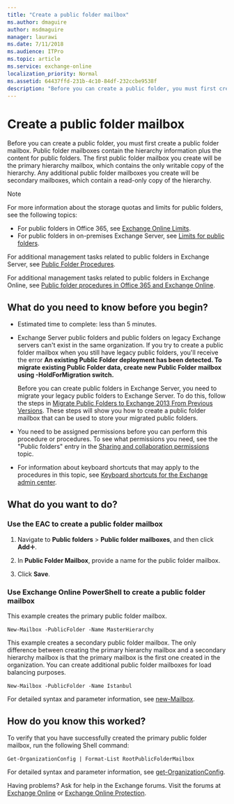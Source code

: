 ```yaml
---
title: "Create a public folder mailbox"
ms.author: dmaguire
author: msdmaguire
manager: laurawi
ms.date: 7/11/2018
ms.audience: ITPro
ms.topic: article
ms.service: exchange-online
localization_priority: Normal
ms.assetid: 64437ffd-231b-4c10-84df-232ccbe9538f
description: "Before you can create a public folder, you must first create a public folder mailbox. Public folder mailboxes contain the hierarchy information plus the content for public folders. The first public folder mailbox you create will be the primary hierarchy mailbox, which contains the only writable copy of the hierarchy. Any additional public folder mailboxes you create will be secondary mailboxes, which contain a read-only copy of the hierarchy."
---
```


# Create a public folder mailbox

Before you can create a public folder, you must first create a public folder mailbox. Public folder mailboxes contain the hierarchy information plus the content for public folders. The first public folder mailbox you create will be the primary hierarchy mailbox, which contains the only writable copy of the hierarchy. Any additional public folder mailboxes you create will be secondary mailboxes, which contain a read-only copy of the hierarchy. 
  
> [!NOTE]
>  For more information about the storage quotas and limits for public folders, see the following topics:
>  - For public folders in Office 365, see [Exchange Online Limits](https://go.microsoft.com/fwlink/p/?LinkID=391188).
>  - For public folders in on-premises Exchange Server, see [Limits for public folders](https://docs.microsoft.com/Exchange/collaboration/public-folders/limits). 
  
For additional management tasks related to public folders in Exchange Server, see [Public Folder Procedures](https://technet.microsoft.com/library/afa54c8e-f3ab-4f5f-85ad-fb2a905ecfa9.aspx).
  
For additional management tasks related to public folders in Exchange Online, see [Public folder procedures in Office 365 and Exchange Online](public-folder-procedures.md).
  
## What do you need to know before you begin?

- Estimated time to complete: less than 5 minutes.
    
- Exchange Server public folders and public folders on legacy Exchange servers can't exist in the same organization. If you try to create a public folder mailbox when you still have legacy public folders, you'll receive the error **An existing Public Folder deployment has been detected. To migrate existing Public Folder data, create new Public Folder mailbox using -HoldForMigration switch.**
    
    Before you can create public folders in Exchange Server, you need to migrate your legacy public folders to Exchange Server. To do this, follow the steps in [Migrate Public Folders to Exchange 2013 From Previous Versions](https://technet.microsoft.com/library/16773895-e9c3-4013-983f-683e5d14b221.aspx). These steps will show you how to create a public folder mailbox that can be used to store your migrated public folders.
    
- You need to be assigned permissions before you can perform this procedure or procedures. To see what permissions you need, see the "Public folders" entry in the [Sharing and collaboration permissions](https://technet.microsoft.com/library/b7fa4b7c-1266-45bd-a14b-f66be0459cc5.aspx) topic. 
    
- For information about keyboard shortcuts that may apply to the procedures in this topic, see [Keyboard shortcuts for the Exchange admin center](../../accessibility/keyboard-shortcuts-in-admin-center.md).
    
## What do you want to do?

### Use the EAC to create a public folder mailbox

1. Navigate to **Public folders** \> **Public folder mailboxes**, and then click **Add**![Add Icon](../../media/ITPro_EAC_AddIcon.gif).
    
2. In **Public Folder Mailbox**, provide a name for the public folder mailbox.
    
3. Click **Save**.
    
### Use Exchange Online PowerShell to create a public folder mailbox

This example creates the primary public folder mailbox.
  
```
New-Mailbox -PublicFolder -Name MasterHierarchy
```

This example creates a secondary public folder mailbox. The only difference between creating the primary hierarchy mailbox and a secondary hierarchy mailbox is that the primary mailbox is the first one created in the organization. You can create additional public folder mailboxes for load balancing purposes.
  
```
New-Mailbox -PublicFolder -Name Istanbul 
```

For detailed syntax and parameter information, see [new-Mailbox](https://technet.microsoft.com/library/42dbb25a-0b23-4775-ae15-7af62c089565.aspx).
  
## How do you know this worked?

To verify that you have successfully created the primary public folder mailbox, run the following Shell command:
  
```
Get-OrganizationConfig | Format-List RootPublicFolderMailbox
```

For detailed syntax and parameter information, see [get-OrganizationConfig](https://technet.microsoft.com/library/3e07e5cc-5066-40e7-8642-845ad080f9a9.aspx).
  
Having problems? Ask for help in the Exchange forums. Visit the forums at [Exchange Online](https://go.microsoft.com/fwlink/p/?linkId=267542) or [Exchange Online Protection](https://go.microsoft.com/fwlink/p/?linkId=285351).
  

